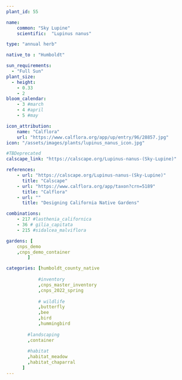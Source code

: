 ```yaml
---
plant_id: 55

name: 
    common: "Sky Lupine" 
    scientific:  "Lupinus nanus" 

type: "annual herb"

native_to : "Humboldt"

sun_requirements:
  - "Full Sun"
plant_size:
  - height: 
    - 0.33
    - 2
bloom_calendar: 
    - 3 #march
    - 4 #april
    - 5 #may

icon_attribution: 
    name: "Calflora"
    url: "https://www.calflora.org/app/up/entry/96/28857.jpg" 
icon: "/assets/images/plants/lupinus_nanus_icon.jpg" 

#TBDeprecated
calscape_link: "https://calscape.org/Lupinus-nanus-(Sky-Lupine)"

references:
    - url: "https://calscape.org/Lupinus-nanus-(Sky-Lupine)"
      title: "Calscape"
    - url: "https://www.calflora.org/app/taxon?crn=5189"
      title: "Calflora"
    - url: ""
      title: "Designing California Native Gardens"

combinations: 
    - 217 #lasthenia_californica
    - 36 # gilia_capitata
    - 215 #sidalcea_malviflora 

gardens: [ 
    cnps_demo
    ,cnps_demo_container
        ]

categories: [humboldt_county_native
        
            #inventory 
            ,cnps_master_inventory
            ,cnps_2022_spring
        
            # wildlife
            ,butterfly
            ,bee
            ,bird
            ,hummingbird
        
        #landscaping
        ,container
        
        #habitat
        ,habitat_meadow
        ,habitat_chaparral
      ]
---
```


